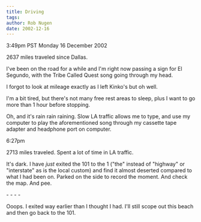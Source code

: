 ```yaml
---
title: Driving
tags: 
author: Rob Nugen
date: 2002-12-16
---
```


<p class=date>3:49pm PST Monday 16 December 2002</p>

<p>2637 miles traveled since Dallas.</p>

<p>I've been on the road for a while and I'm right now passing a sign
for El Segundo, with the Tribe Called Quest song going through my
head.</p>

<p>I forgot to look at mileage exactly as I left Kinko's but oh well.</p>

<p>I'm a bit tired, but there's not many free rest areas to sleep,
plus I want to go more than 1 hour before stopping.</p>

<p>Oh, and it's rain rain raining.  Slow LA traffic allows me to type,
and use my computer to play the aforementioned song through my
cassette tape adapter and headphone port on computer.</p>

<p class=date>6:27pm</p>

<p>2713 miles traveled.  Spent a lot of time in LA traffic.</p>

<p>It's dark.  I have <em>just</em> exited the 101 to the 1 ("the"
instead of "highway" or "interstate" as is the local custom) and find
it almost deserted compared to what I had been on.  Parked on the side
to record the moment.  And check the map.  And pee.</p>

<p>- - - -</p>

<p>Ooops.  I exited way earlier than I thought I had.  I'll still
scope out this beach and then go back to the 101.</p>

